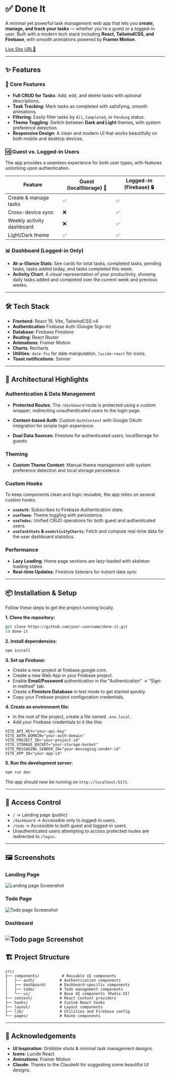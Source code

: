 # ✅ Done It

A minimal yet powerful task management web app that lets you **create, manage, and track your tasks** — whether you’re a guest or a logged-in user. Built with a modern tech stack including **React, TailwindCSS, and Firebase**, with smooth animations powered by **Framer Motion**.

[Live Site URL📎](https://doneit.vercel.app/)

---

## ✨ Features

### 🌟 Core Features
- **Full CRUD for Tasks**: Add, edit, and delete tasks with optional descriptions.
- **Task Tracking**: Mark tasks as completed with satisfying, smooth animations.
- **Filtering**: Easily filter tasks by `All`, `Completed`, or `Pending` status.
- **Theme Toggling**: Switch between **Dark and Light** themes, with system preference detection.
- **Responsive Design**: A clean and modern UI that works beautifully on both mobile and desktop devices.

### 🆚 Guest vs. Logged-in Users

The app provides a seamless experience for both user types, with features unlocking upon authentication.

| Feature                     | Guest (localStorage) 👤 | Logged-in (Firebase) 🔒 |
|-----------------------------|-------------------------|-------------------------|
| Create & manage tasks       | ✅                      | ✅                      |
| Cross-device sync           | ❌                      | ✅                      |
| Weekly activity dashboard   | ❌                      | ✅                      |
| Light/Dark theme            | ✅                      | ✅                      |

### 📊 Dashboard (Logged-in Only)
- **At-a-Glance Stats**: See cards for total tasks, completed tasks, pending tasks, tasks added today, and tasks completed this week.
- **Activity Chart**: A visual representation of your productivity, showing daily tasks added and completed over the current week and previous weeks.

---

## 🛠️ Tech Stack

- **Frontend**: React 19, Vite, TailwindCSS v4
- **Authentication** Firebase Auth (Google Sign-in)
- **Database**: Firebase Firestore
- **Routing**: React Router
- **Animations**: Framer Motion
- **Charts**: Recharts
- **Utilities**: `date-fns` for date manipulation, `lucide-react` for icons.
- **Toast notifications**: Sonner

---

## 🚀 Architectural Highlights

### Authentication & Data Management
- **Protected Routes**: The `/dashboard` route is protected using a custom wrapper, redirecting unauthenticated users to the login page.
- **Context-based Auth**: Custom `AuthContext` with Google OAuth integration for simple login experience.

- **Dual Data Sources**: Firestore for authenticated users, localStorage for guests

### Theming
- **Custom Theme Context**: Manual theme management with system preference detection and local storage persistence.

### Custom Hooks
To keep components clean and logic reusable, the app relies on several custom hooks:
- **`useAuth`**: Subscribes to Firebase Authentication state.
- **`useTheme`**: Theme toggling with persistence.
- **`useTodos`**: Unified CRUD operations for both guest and authenticated users.
- **`useTaskStats` & `useActivityCharts`**: Fetch and compute real-time data for the user dashboard statistics.

### Performance
- **Lazy Loading**: Home page sections are lazy-loaded with skeleton loading states
- **Real-time Updates**: Firestore listeners for instant data sync

---

## 📦 Installation & Setup

Follow these steps to get the project running locally.

**1. Clone the repository:**
```bash
git clone https://github.com/your-username/done-it.git
cd done-it
```

**2. Install dependencies:**
```bash
npm install
```

**3. Set up Firebase:**
   - Create a new project at firebase.google.com.
   - Create a new Web App in your Firebase project.
   - Enable **Email/Password** authentication in the "Authentication" -> "Sign-in method" tab.
   - Create a **Firestore Database** in test mode to get started quickly.
   - Copy your Firebase project configuration credentials.

**4. Create an environment file:**
   - In the root of the project, create a file named `.env.local`.
   - Add your Firebase credentials to it like this:

   ```
   VITE_API_KEY="your-api-key"
   VITE_AUTH_DOMAIN="your-auth-domain"
   VITE_PROJECT_ID="your-project-id"
   VITE_STORAGE_BUCKET="your-storage-bucket"
   VITE_MESSAGING_SENDER_ID="your-messaging-sender-id"
   VITE_APP_ID="your-app-id"
   ```

**5. Run the development server:**
```bash
npm run dev
```
The app should now be running on `http://localhost:5173`.

---

## 🔐 Access Control

- `/` → Landing page (public)
- `/dashboard` → Accessible only to logged-in users.
- `/todo` → Accessible to both guest and logged-in users.
- Unauthenticated users attempting to access protected routes are redirected to `/login`.

---

## 🖼️ Screenshots

### Landing Page
![Landing page Screenshot](/public/landing-page-ss.jpeg)

### Todo Page
![Todo page Screenshot](/public/todo-page-ss.jpeg)

### Dashboard
![Todo page Screenshot](/public/dashboard-page-ss.png)
---

## 🏗️ Project Structure

```
src/
├── components/          # Reusable UI components
│   ├── auth/           # Authentication components
│   ├── dashboard/      # Dashboard-specific components
│   ├── todo/           # Todo management components
│   └── ui/             # Base UI components (Radix UI)
├── context/            # React Context providers
├── hooks/              # Custom React hooks
├── layout/             # Layout components
├── lib/                # Utilities and Firebase config
└── pages/              # Route components

```

---

## 🙌 Acknowledgements

- **UI Inspiration**: Dribbble shots & minimal task management designs.
- **Icons**: Lucide React
- **Animations**: Framer Motion
- **Claude**: Thanks to the ClaudeAI for suggesting some beautiful UI designs.
